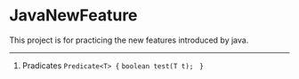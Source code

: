 # JavaNewFeature

This project is for practicing the new features introduced by java. 

***
1. Pradicates
    `Predicate<T> {` 
        `boolean test(T t); `
    `}`
    
        
 